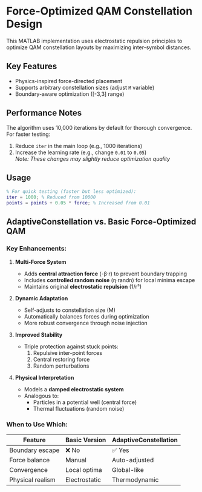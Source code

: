 # Force-Optimized QAM Constellation Design

This MATLAB implementation uses electrostatic repulsion principles to optimize QAM constellation layouts by maximizing inter-symbol distances.

## Key Features
- Physics-inspired force-directed placement
- Supports arbitrary constellation sizes (adjust `M` variable)
- Boundary-aware optimization ([-3,3] range)

## Performance Notes
The algorithm uses 10,000 iterations by default for thorough convergence. For faster testing:
1. Reduce `iter` in the main loop (e.g., 1000 iterations)
2. Increase the learning rate (e.g., change `0.01` to `0.05`)  
*Note: These changes may slightly reduce optimization quality*

## Usage
```matlab
% For quick testing (faster but less optimized):
iter = 1000; % Reduced from 10000
points = points + 0.05 * force; % Increased from 0.01
```

## AdaptiveConstellation vs. Basic Force-Optimized QAM

### Key Enhancements:

1. **Multi-Force System**  
   - Adds **central attraction force** (-β·r) to prevent boundary trapping  
   - Includes **controlled random noise** (η·randn) for local minima escape  
   - Maintains original **electrostatic repulsion** (1/r³)

2. **Dynamic Adaptation**  
   - Self-adjusts to constellation size (M)  
   - Automatically balances forces during optimization  
   - More robust convergence through noise injection

3. **Improved Stability**  
   - Triple protection against stuck points:  
     1. Repulsive inter-point forces  
     2. Central restoring force  
     3. Random perturbations  

4. **Physical Interpretation**  
   - Models a **damped electrostatic system**  
   - Analogous to:  
     - Particles in a potential well (central force)  
     - Thermal fluctuations (random noise)  

### When to Use Which:
| Feature          | Basic Version | AdaptiveConstellation |
|------------------|---------------|-----------------------|
| Boundary escape  | ❌ No         | ✅ Yes                |
| Force balance    | Manual        | Auto-adjusted         |
| Convergence      | Local optima  | Global-like           |
| Physical realism | Electrostatic | Thermodynamic         |

